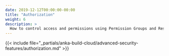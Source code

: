 ```yaml
---
date: 2019-12-12T00:00:00-00:00
title: "Authorization"
weight: 6
description: >
  How to control access and permissions using Permission Groups and Resources.
---
```


{{< include file="_partials/anka-build-cloud/advanced-security-features/authorization.md" >}}
